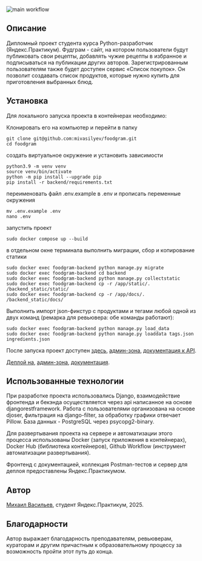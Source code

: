 ![main workflow](https://github.com/mivasilyev/foodgram/actions/workflows/main.yml/badge.svg)

## Описание
Дипломный проект студента курса Python-разработчик (Яндекс.Практикум).
Фудграм - сайт, на котором пользователи будут публиковать свои рецепты, добавлять чужие рецепты в избранное и подписываться на публикации других авторов. Зарегистрированным пользователям также будет доступен сервис «Список покупок». Он позволит создавать список продуктов, которые нужно купить для приготовления выбранных блюд.

## Установка

Для локального запуска проекта в контейнерах необходимо:

Клонировать его на компьютер и перейти в папку
```
git clone git@github.com:mivasilyev/foodgram.git
cd foodgram
```
создать виртуальное окружение и установить зависимости
```
python3.9 -m venv venv
source venv/bin/activate
python -m pip install --upgrade pip
pip install -r backend/requirements.txt
```
переименовать файл .env.example в .env и прописать переменные окружения
```
mv .env.example .env
nano .env
```
запустить проект
```
sudo docker compose up --build
```
в отдельном окне терминала выполнить миграции, сбор и копирование статики
```
sudo docker exec foodgram-backend python manage.py migrate
sudo docker exec foodgram-backend cd backend
sudo docker exec foodgram-backend python manage.py collectstatic
sudo docker exec foodgram-backend cp -r /app/static/. /backend_static/static/
sudo docker exec foodgram-backend cp -r /app/docs/. /backend_static/docs/

```
Выполнить импорт json-фикстур с продуктами и тегами любой одной из двух команд (ремарка для ревьювера: обе команды работают):
```
sudo docker exec foodgram-backend python manage.py load_data
sudo docker exec foodgram-backend python manage.py loaddata tags.json ingredients.json
```

После запуска проект доступен [здесь](http://localhost/), [админ-зона](http://localhost/admin/), [документация к API](http://localhost/docs/).

[Деплой на](https://foodg.run.place/), [админ-зона](https://foodg.run.place/admin/), [документация](https://foodg.run.place/docs/).

## Использованные технологии

При разработке проекта использовались Django, взаимодействие фронтенда и бекэнда осуществляется через api написанное на основе djangorestframework. Работа с пользователями организована на основе djoser, фильтрация на django-filter, за обработку графики отвечает Pillow. База данных - PostgreSQL через psycopg2-binary.

Для развертывания проекта на сервере и автоматизации этого процесса использованы Docker (запуск приложения в контейнерах), Docker Hub (библиотека контейнеров), Github Workflow (инструмент автоматизации развертывания).

Фронтенд с документацией, коллекция Postman-тестов и сервер для деплоя предоставлены Яндекс.Практикумом.

## Автор

[Михаил Васильев](https://github.com/mivasilyev), студент Яндекс.Практикум, 2025.

## Благодарности

Автор выражает благодарность преподавателям, ревьюверам, кураторам и другим причастным к образовательному процессу за возможность пройти этот путь до конца.